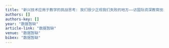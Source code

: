 ```yaml
---
title: "新兴技术应用于教学的挑战思考: 我们很少正视我们失败的地方——访国际资深教育技术学学者迈克尔· 斯佩克特教授"
authors: []
authors-key: []
year: "数据暂缺"
article-link: "数据暂缺"
venue: "数据暂缺"
bibex: "数据暂缺"
---
```

